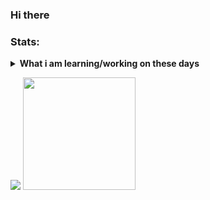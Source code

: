 ### Hi there 


### Stats:
<details>
 <summary><strong>What i am learning/working on these days</strong></summary>
    
</details>
<p>
    <img src="https://github-readme-stats.vercel.app/api?username=iXploitID&hide=contribs,prs&show_icons=true&hide_border=true&title_color=000" />
    <img src="https://github-readme-stats.vercel.app/api/top-langs/?username=iXploitID&layout=compact" height=180 />
</p>
